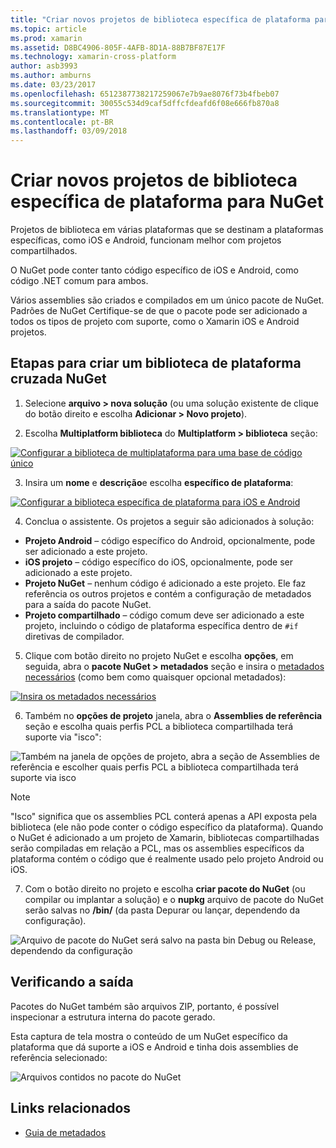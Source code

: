 ```yaml
---
title: "Criar novos projetos de biblioteca específica de plataforma para NuGet"
ms.topic: article
ms.prod: xamarin
ms.assetid: D8BC4906-805F-4AFB-8D1A-88B7BF87E17F
ms.technology: xamarin-cross-platform
author: asb3993
ms.author: amburns
ms.date: 03/23/2017
ms.openlocfilehash: 6512387738217259067e7b9ae8076f73b4fbeb07
ms.sourcegitcommit: 30055c534d9caf5dffcfdeafd6f08e666fb870a8
ms.translationtype: MT
ms.contentlocale: pt-BR
ms.lasthandoff: 03/09/2018
---
```

# <a name="creating-new-platform-specific-library-projects-for-nuget"></a>Criar novos projetos de biblioteca específica de plataforma para NuGet

Projetos de biblioteca em várias plataformas que se destinam a plataformas específicas, como iOS e Android, funcionam melhor com projetos compartilhados.

O NuGet pode conter tanto código específico de iOS e Android, como código .NET comum para ambos.

Vários assemblies são criados e compilados em um único pacote de NuGet. Padrões de NuGet Certifique-se de que o pacote pode ser adicionado a todos os tipos de projeto com suporte, como o Xamarin iOS e Android projetos.

## <a name="steps-to-create-a-cross-platform-library-nuget"></a>Etapas para criar um biblioteca de plataforma cruzada NuGet

1. Selecione **arquivo > nova solução** (ou uma solução existente de clique do botão direito e escolha **Adicionar > Novo projeto**).

2. Escolha **Multiplatform biblioteca** do **Multiplatform > biblioteca** seção:

  [![](platform-specific-images/mulitplatform-library-sml.png "Configurar a biblioteca de multiplataforma para uma base de código único")](platform-specific-images/multiplatform-library.png#lightbox)

3. Insira um **nome** e **descrição**e escolha **específico de plataforma**:

  [![](platform-specific-images/specific-configure-sml.png "Configurar a biblioteca específica de plataforma para iOS e Android")](platform-specific-images/specific-configure.png#lightbox)

4. Conclua o assistente. Os projetos a seguir são adicionados à solução:

  - **Projeto Android** – código específico do Android, opcionalmente, pode ser adicionado a este projeto.
  - **iOS projeto** – código específico do iOS, opcionalmente, pode ser adicionado a este projeto.
  - **Projeto NuGet** – nenhum código é adicionado a este projeto. Ele faz referência os outros projetos e contém a configuração de metadados para a saída do pacote NuGet.
  - **Projeto compartilhado** – código comum deve ser adicionado a este projeto, incluindo o código de plataforma específica dentro de `#if` diretivas de compilador.

5. Clique com botão direito no projeto NuGet e escolha **opções**, em seguida, abra o **pacote NuGet > metadados** seção e insira o [metadados necessários](~/cross-platform/app-fundamentals/nuget-multiplatform-libraries/metadata.md) (como bem como quaisquer opcional metadados):

  [![](platform-specific-images/specific-metadata-sml.png "Insira os metadados necessários")](platform-specific-images/specific-metadata.png#lightbox)

6. Também no **opções de projeto** janela, abra o **Assemblies de referência** seção e escolha quais perfis PCL a biblioteca compartilhada terá suporte via "isco":

  ![](platform-specific-images/specific-reference-assemblies.png "Também na janela de opções de projeto, abra a seção de Assemblies de referência e escolher quais perfis PCL a biblioteca compartilhada terá suporte via isco")

  > [!NOTE]
> "Isco" significa que os assemblies PCL conterá apenas a API exposta pela biblioteca (ele não pode conter o código específico da plataforma). Quando o NuGet é adicionado a um projeto de Xamarin, bibliotecas compartilhadas serão compiladas em relação a PCL, mas os assemblies específicos da plataforma contém o código que é realmente usado pelo projeto Android ou iOS.

7. Com o botão direito no projeto e escolha **criar pacote do NuGet** (ou compilar ou implantar a solução) e o **nupkg** arquivo de pacote do NuGet serão salvas no **/bin/** (da pasta Depurar ou lançar, dependendo da configuração).

  ![](platform-specific-images/create-nuget-package.png "Arquivo de pacote do NuGet será salvo na pasta bin Debug ou Release, dependendo da configuração")


## <a name="verifying-the-output"></a>Verificando a saída

Pacotes do NuGet também são arquivos ZIP, portanto, é possível inspecionar a estrutura interna do pacote gerado.

Esta captura de tela mostra o conteúdo de um NuGet específico da plataforma que dá suporte a iOS e Android e tinha dois assemblies de referência selecionado:

![](platform-specific-images/nuget-output.png "Arquivos contidos no pacote do NuGet")


## <a name="related-links"></a>Links relacionados

- [Guia de metadados](~/cross-platform/app-fundamentals/nuget-multiplatform-libraries/metadata.md)
